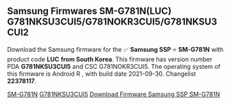 <h2>Samsung Firmwares SM-G781N(LUC) G781NKSU3CUI5/G781NOKR3CUI5/G781NKSU3CUI2</h2>
Download the Samsung firmware for the ✅ <strong>Samsung SSP </strong> ⭐ <strong>SM-G781N</strong> with product code <strong>LUC</strong> <strong> from South Korea</strong>. This firmware has version number PDA <strong>G781NKSU3CUI5</strong> and CSC G781NOKR3CUI5. The operating system of this firmware is Android R , with build date 2021-09-30. Changelist <strong>22378117</strong>.


[SM-G781N](https://samfirm.shop/samsung/model/SM-G781N)
[G781NKSU3CUI5](https://samfirm.shop/samsung/pda/G781NKSU3CUI5)
[Download Firmware Samsung SSP SM-G781N](https://samfirm.shop/samsung/firmware/461485)
